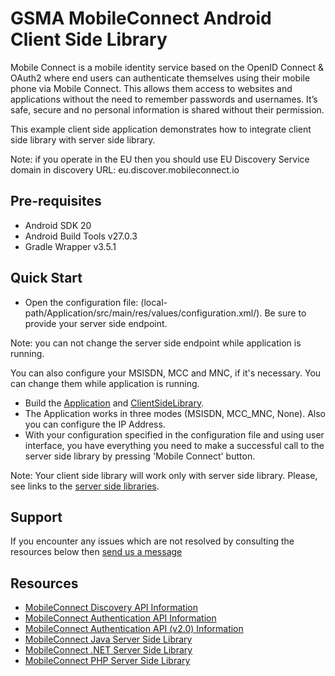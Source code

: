 GSMA MobileConnect Android Client Side Library
==============================================================================================================
Mobile Connect is a mobile identity service based on the OpenID Connect & OAuth2 where end users can authenticate themselves using their mobile phone via Mobile Connect. This allows them access to websites and applications without the need to remember passwords and usernames. It’s safe, secure and no personal information is shared without their permission.

This example client side application demonstrates how to integrate client side library with server side library.

Note: if you operate in the EU then you should use EU Discovery Service domain in discovery URL: eu.discover.mobileconnect.io

## Pre-requisites
- Android SDK 20
- Android Build Tools v27.0.3
- Gradle Wrapper v3.5.1

## Quick Start
- Open the configuration file: (local-path/Application/src/main/res/values/configuration.xml/).
Be sure to provide your server side endpoint.

Note: you can not change the server side endpoint while application is running. 

You can also configure your MSISDN, MCC and MNC, if it's necessary. You can change them while application is running.

- Build the [Application](./Application/) and [ClientSideLibrary](./ClientSideLibrary/).
- The Application works in three modes (MSISDN, MCC_MNC, None). Also you can configure the IP Address.
- With your configuration specified in the configuration file and using user interface, you have everything you need to make a successful call to the server side library by pressing 'Mobile Connect' button.

Note: Your client side library will work only with server side library. Please, see links to the [server side libraries](#resources).

## Support

If you encounter any issues which are not resolved by consulting the resources below then [send us a message](https://developer.mobileconnect.io/content/contact-us)

## Resources

- [MobileConnect Discovery API Information](https://developer.mobileconnect.io/discovery-api)
- [MobileConnect Authentication API Information](https://developer.mobileconnect.io/mobile-connect-api)
- [MobileConnect Authentication API (v2.0) Information](https://developer.mobileconnect.io/mobile-connect-profile-v2-0)
- [MobileConnect Java Server Side Library](https://developer.mobileconnect.io/content/java-server-side-library)
- [MobileConnect .NET Server Side Library](https://developer.mobileconnect.io/content/net-server-side-library)
- [MobileConnect PHP Server Side Library](https://developer.mobileconnect.io/content/php-server-side-library)